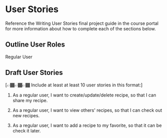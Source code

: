 # User Stories

Reference the Writing User Stories final project guide in the course portal for more information about how to complete each of the sections below.

## Outline User Roles

Regular User

## Draft User Stories

[👉🏾👉🏾👉🏾 Include at least at least 10 user stories in this format:]

1. As a regular user, I want to create/update/delete recipe, so that I can share my recipe.

2. As a regular user, I want to view others' recipes, so that I can check out new recipes.

2. As a regular user, I want to add a recipe to my favorite, so that it can be check it later.


